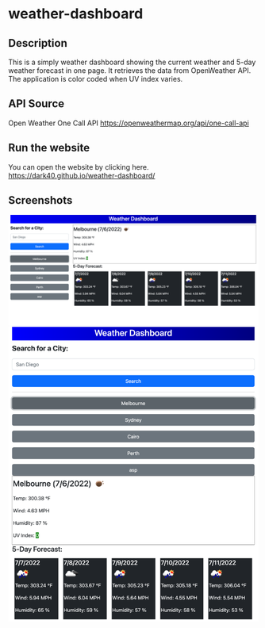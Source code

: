 # weather-dashboard

## Description

This is a simply weather dashboard showing the current weather and 5-day weather forecast in one page. It retrieves the data from OpenWeather API. The application is color coded when UV index varies. 

## API Source

Open Weather One Call API
https://openweathermap.org/api/one-call-api

## Run the website

You can open the website by clicking here.
https://dark40.github.io/weather-dashboard/ 

## Screenshots
![Desktop Version](./assets/imgs/desktop.png)
![Mobile Version](./assets/imgs/mobile.png)

